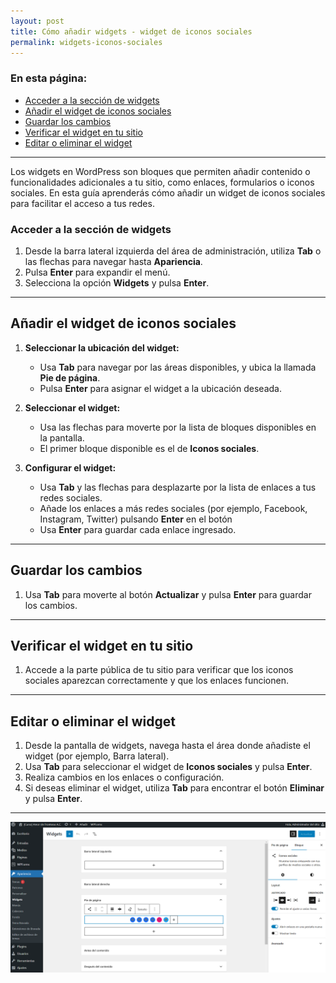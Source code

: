 ```yaml
---
layout: post
title: Cómo añadir widgets - widget de iconos sociales
permalink: widgets-iconos-sociales
---
```


### En esta página:

- [Acceder a la sección de widgets](#acceder-a-la-sección-de-widgets)
- [Añadir el widget de iconos sociales](#añadir-el-widget-de-iconos-sociales)
- [Guardar los cambios](#guardar-los-cambios)
- [Verificar el widget en tu sitio](#verificar-el-widget-en-tu-sitio)
- [Editar o eliminar el widget](#editar-o-eliminar-el-widget)

---

Los widgets en WordPress son bloques que permiten añadir contenido o funcionalidades adicionales a tu sitio, como enlaces, formularios o iconos sociales. En esta guía aprenderás cómo añadir un widget de iconos sociales para facilitar el acceso a tus redes.

### Acceder a la sección de widgets

1. Desde la barra lateral izquierda del área de administración, utiliza **Tab** o las flechas para navegar hasta **Apariencia**.  
2. Pulsa **Enter** para expandir el menú.  
3. Selecciona la opción **Widgets** y pulsa **Enter**.

---

## Añadir el widget de iconos sociales

1. **Seleccionar la ubicación del widget:**  
   - Usa **Tab** para navegar por las áreas disponibles, y ubica la llamada **Pie de página**.  
   - Pulsa **Enter** para asignar el widget a la ubicación deseada.  

2. **Seleccionar el widget:**  
   - Usa las flechas para moverte por la lista de bloques disponibles en la pantalla.  
   - El primer bloque disponible es el de **Iconos sociales**.

3. **Configurar el widget:**
   - Usa **Tab** y las flechas para desplazarte por la lista de enlaces a tus redes sociales.
   - Añade los enlaces a más redes sociales (por ejemplo, Facebook, Instagram, Twitter) pulsando **Enter** en el botón 
   - Usa **Enter** para guardar cada enlace ingresado.

---

## Guardar los cambios

1. Usa **Tab** para moverte al botón **Actualizar** y pulsa **Enter** para guardar los cambios.

---

## Verificar el widget en tu sitio

1. Accede a la parte pública de tu sitio para verificar que los iconos sociales aparezcan correctamente y que los enlaces funcionen.

---

## Editar o eliminar el widget

1. Desde la pantalla de widgets, navega hasta el área donde añadiste el widget (por ejemplo, Barra lateral).  
2. Usa **Tab** para seleccionar el widget de **Iconos sociales** y pulsa **Enter**.  
3. Realiza cambios en los enlaces o configuración.  
4. Si deseas eliminar el widget, utiliza **Tab** para encontrar el botón **Eliminar** y pulsa **Enter**.

---

![Captura de pantalla del área de administración de WordPress donde se muestra el apartado de Widgets donde se puede modificar las opciones del bloque de iconos sociales.](images/widgets-iconos-sociales.png)